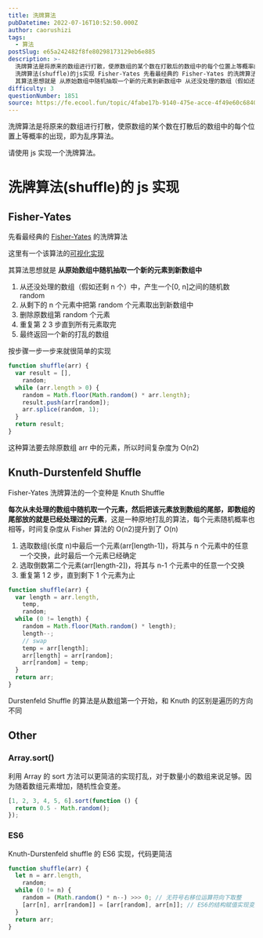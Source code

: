 ```yaml
---
title: 洗牌算法
pubDatetime: 2022-07-16T10:52:50.000Z
author: caorushizi
tags:
  - 算法
postSlug: e65a242482f8fe80298173129eb6e885
description: >-
  洗牌算法是将原来的数组进行打散，使原数组的某个数在打散后的数组中的每个位置上等概率的出现，即为乱序算法。 请使用 js 实现一个洗牌算法。
  洗牌算法(shuffle)的js实现 Fisher-Yates 先看最经典的 Fisher-Yates 的洗牌算法 这里有一个该算法的可视化实现
  其算法思想就是 从原始数组中随机抽取一个新的元素到新数组中 从还没处理的数组（假如还剩n个）中，产生一个[0, n
difficulty: 3
questionNumber: 1851
source: https://fe.ecool.fun/topic/4fabe17b-9140-475e-acce-4f49e60c6840
---
```


洗牌算法是将原来的数组进行打散，使原数组的某个数在打散后的数组中的每个位置上等概率的出现，即为乱序算法。

请使用 js 实现一个洗牌算法。

# 洗牌算法(shuffle)的 js 实现

## Fisher-Yates

先看最经典的 [Fisher-Yates](http://en.wikipedia.org/wiki/Fisher-Yates_shuffle) 的洗牌算法

这里有一个该算法的[可视化实现](https://bost.ocks.org/mike/shuffle/)

其算法思想就是 **从原始数组中随机抽取一个新的元素到新数组中**

1. 从还没处理的数组（假如还剩 n 个）中，产生一个[0, n]之间的随机数 random
2. 从剩下的 n 个元素中把第 random 个元素取出到新数组中
3. 删除原数组第 random 个元素
4. 重复第 2 3 步直到所有元素取完
5. 最终返回一个新的打乱的数组

按步骤一步一步来就很简单的实现

```js
function shuffle(arr) {
  var result = [],
    random;
  while (arr.length > 0) {
    random = Math.floor(Math.random() * arr.length);
    result.push(arr[random]);
    arr.splice(random, 1);
  }
  return result;
}
```

这种算法要去除原数组 arr 中的元素，所以时间复杂度为 O(n2)

## Knuth-Durstenfeld Shuffle

Fisher-Yates 洗牌算法的一个变种是 Knuth Shuffle

**每次从未处理的数组中随机取一个元素，然后把该元素放到数组的尾部，即数组的尾部放的就是已经处理过的元素**，这是一种原地打乱的算法，每个元素随机概率也相等，时间复杂度从 Fisher 算法的 O(n2)提升到了 O(n)

1. 选取数组(长度 n)中最后一个元素(arr[length-1])，将其与 n 个元素中的任意一个交换，此时最后一个元素已经确定
2. 选取倒数第二个元素(arr[length-2])，将其与 n-1 个元素中的任意一个交换
3. 重复第 1 2 步，直到剩下 1 个元素为止

```js
function shuffle(arr) {
  var length = arr.length,
    temp,
    random;
  while (0 != length) {
    random = Math.floor(Math.random() * length);
    length--;
    // swap
    temp = arr[length];
    arr[length] = arr[random];
    arr[random] = temp;
  }
  return arr;
}
```

Durstenfeld Shuffle 的算法是从数组第一个开始，和 Knuth 的区别是遍历的方向不同

## Other

### Array.sort()

利用 Array 的 sort 方法可以更简洁的实现打乱，对于数量小的数组来说足够。因为随着数组元素增加，随机性会变差。

```js
[1, 2, 3, 4, 5, 6].sort(function () {
  return 0.5 - Math.random();
});
```

### ES6

Knuth-Durstenfeld shuffle 的 ES6 实现，代码更简洁

```js
function shuffle(arr) {
  let n = arr.length,
    random;
  while (0 != n) {
    random = (Math.random() * n--) >>> 0; // 无符号右移位运算符向下取整
    [arr[n], arr[random]] = [arr[random], arr[n]]; // ES6的结构赋值实现变量互换
  }
  return arr;
}
```
